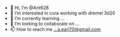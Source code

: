 - 👋 Hi, I’m @Ant628
- 👀 I’m interested in cura working with dremel 3d20
- 🌱 I’m currently learning ...
- 💞️ I’m looking to collaborate on ...
- 📫 How to reach me ...a.earl70@gmail.com

<!---
Ant628/Ant628 is a ✨ special ✨ repository because its `README.md` (this file) appears on your GitHub profile.
You can click the Preview link to take a look at your changes.
--->
